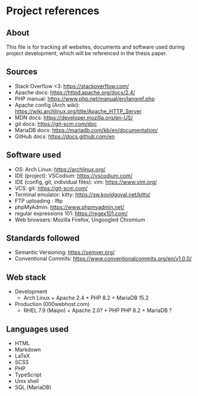 # Project references


## About

This file is for tracking all websites, documents and software used during  
project development, which will be referenced in the thesis paper.


## Sources

- Stack Overflow <3: https://stackoverflow.com/
- Apache docs: https://httpd.apache.org/docs/2.4/
- PHP manual: https://www.php.net/manual/en/langref.php
- Apache config (Arch wiki): https://wiki.archlinux.org/title/Apache_HTTP_Server
- MDN docs: https://developer.mozilla.org/en-US/
- git docs: https://git-scm.com/doc
- MariaDB docs: https://mariadb.com/kb/en/documentation/
- GitHub docs: https://docs.github.com/en


## Software used

- OS: Arch Linux: https://archlinux.org/
- IDE (project): VSCodium: https://vscodium.com/
- IDE (config, git, individual files): vim: https://www.vim.org/
- VCS: git: https://git-scm.com/
- Terminal emulator: kitty: https://sw.kovidgoyal.net/kitty/
- FTP uploading : lftp
- phpMyAdmin: https://www.phpmyadmin.net/
- regular expressions 101: https://regex101.com/
- Web browsers: Mozilla Firefox, Ungoogled Chromium


## Standards followed

- Semantic Versioning: https://semver.org/
- Conventional Commits: https://www.conventionalcommits.org/en/v1.0.0/


## Web stack

- Development
    - Arch Linux + Apache 2.4 + PHP 8.2 + MariaDB 15.2
- Production (000webhost.com)
    - RHEL 7.9 (Maipo) + Apache 2.0? + PHP PHP 8.2 + MariaDB ?


## Languages used

- HTML
- Markdown
- LaTeX
- SCSS
- PHP
- TypeScript
- Unix shell
- SQL (MariaDB)

